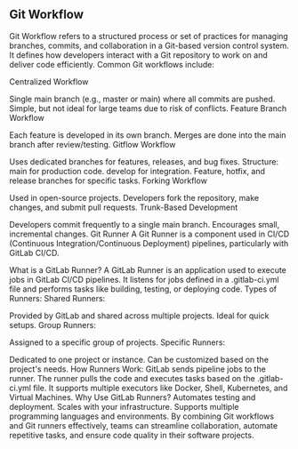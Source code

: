 ## Git Workflow
Git Workflow refers to a structured process or set of practices for managing branches, commits, and collaboration in a Git-based version control system. It defines how developers interact with a Git repository to work on and deliver code efficiently. Common Git workflows include:

Centralized Workflow

Single main branch (e.g., master or main) where all commits are pushed.
Simple, but not ideal for large teams due to risk of conflicts.
Feature Branch Workflow

Each feature is developed in its own branch.
Merges are done into the main branch after review/testing.
Gitflow Workflow

Uses dedicated branches for features, releases, and bug fixes.
Structure:
main for production code.
develop for integration.
Feature, hotfix, and release branches for specific tasks.
Forking Workflow

Used in open-source projects.
Developers fork the repository, make changes, and submit pull requests.
Trunk-Based Development

Developers commit frequently to a single main branch.
Encourages small, incremental changes.
Git Runner
A Git Runner is a component used in CI/CD (Continuous Integration/Continuous Deployment) pipelines, particularly with GitLab CI/CD.

What is a GitLab Runner?
A GitLab Runner is an application used to execute jobs in GitLab CI/CD pipelines.
It listens for jobs defined in a .gitlab-ci.yml file and performs tasks like building, testing, or deploying code.
Types of Runners:
Shared Runners:

Provided by GitLab and shared across multiple projects.
Ideal for quick setups.
Group Runners:

Assigned to a specific group of projects.
Specific Runners:

Dedicated to one project or instance.
Can be customized based on the project's needs.
How Runners Work:
GitLab sends pipeline jobs to the runner.
The runner pulls the code and executes tasks based on the .gitlab-ci.yml file.
It supports multiple executors like Docker, Shell, Kubernetes, and Virtual Machines.
Why Use GitLab Runners?
Automates testing and deployment.
Scales with your infrastructure.
Supports multiple programming languages and environments.
By combining Git workflows and Git runners effectively, teams can streamline collaboration, automate repetitive tasks, and ensure code quality in their software projects.

